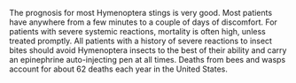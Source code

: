 The prognosis for most Hymenoptera stings is very good. Most patients have anywhere from a few minutes to a couple of days of discomfort. For patients with severe systemic reactions, mortality is often high, unless treated promptly. All patients with a history of severe reactions to insect bites should avoid Hymenoptera insects to the best of their ability and carry an epinephrine auto-injecting pen at all times. Deaths from bees and wasps account for about 62 deaths each year in the United States.